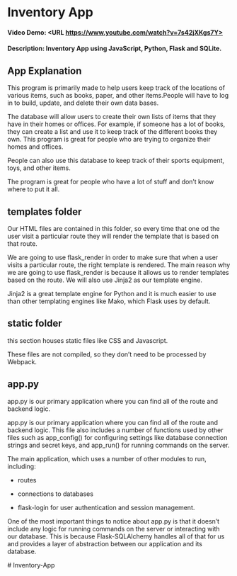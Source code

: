 # Inventory App
#### Video Demo:  <URL https://www.youtube.com/watch?v=7s42jXKgs7Y>
#### Description: Inventory App using JavaScript, Python, Flask and SQLite.

## App Explanation
This program is primarily made to help users keep track of the locations of various items, such as books, paper, and other items.People will have to log in to build, update, and delete their own data bases. 

The database will allow users to create their own lists of items that they have in their homes or offices. For example, if someone has a lot of books, they can create a list and use it to keep track of the different books they own. This program is great for people who are trying to organize their homes and offices.

 People can also use this database to keep track of their sports equipment, toys, and other items.

The program is great for people who have a lot of stuff and don’t know where to put it all.


## templates folder
Our HTML files are contained in this folder, so every time that one od the user visit a particular route they will render the template that is based on that route. 

We are going to use flask_render in order to make sure that when a user visits a particular route, the right template is rendered. The main reason why we are going to use flask_render is because it allows us to render templates based on the route. We will also use Jinja2 as our template engine.

 Jinja2 is a great template engine for Python and it is much easier to use than other templating engines like Mako, which Flask uses by default.
## static folder
this section houses static files like CSS and Javascript.

These files are not compiled, so they don’t need to be processed by Webpack.
## app.py
app.py is our primary application where you can find all of the route and backend logic. 

app.py is our primary application where you can find all of the route and backend logic. This file also includes a number of functions used by other files such as app_config() for configuring settings like database connection strings and secret keys, and app_run() for running commands on the server. 

The main application, which uses a number of other modules to run, including:

- routes

- connections to databases

- flask-login for user authentication and session management.

 One of the most important things to notice about app.py is that it doesn’t include any logic for running commands on the server or interacting with our database. This is because Flask-SQLAlchemy handles all of that for us and provides a layer of abstraction between our application and its database.

#   I n v e n t o r y - A p p  
 